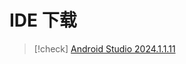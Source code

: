 # IDE 下载

> [!check] [Android Studio 2024.1.1.11](https://redirector.gvt1.com/edgedl/android/studio/install/2024.1.1.11/android-studio-2024.1.1.11-windows.exe)


